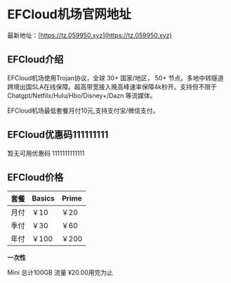 # EFCloud机场官网地址

最新地址：[https://tz.059950.xyz](https://tz.059950.xyz)

## EFCloud介绍

EFCloud机场使用Trojan协议，全球 30+ 国家/地区， 50+ 节点。多地中转隧道跨境出国SLA在线保障。超高带宽接入晚高峰速率保障4k秒开。支持但不限于 Chatgpt/Netfilx/Hulu/Hbo/Disney+/Dazn 等流媒体。

EFCloud机场最低套餐月付10元,支持支付宝/微信支付。

## EFCloud优惠码111111111

暂无可用优惠码
1111111111111
## EFCloud价格

|套餐|Basics|Prime|
|----|----|----|
|月付|￥10|￥20|
|季付|￥30|￥60|
|年付|￥100|￥200|

**一次性**

Mini 总计100GB 流量 ¥20.00用完为止

